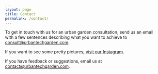 ```yaml
---
layout: page
title: Contact
permalink: /contact/
---
```


To get in touch with us for an urban garden consultation, send us an email with a few sentences describing what you want to achieve to <a href="mailto:consult@urbantechgarden.com">consult@urbantechgarden.com</a>.

If you want to see some pretty pictures, <a href="https://instagram.com/{{ site.instagram_username| cgi_escape | escape }}"><span class="username">visit our Instagram</span></a>.

If you have feedback or suggestions, email us at <a href="mailto:contact@urbantechgarden.com">contact@urbantechgarden.com</a>.
